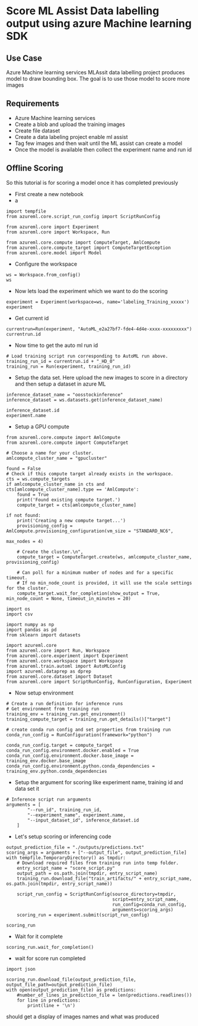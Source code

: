 # Score ML Assist Data labelling output using azure Machine learning SDK

## Use Case

Azure Machine learning services MLAssit data labelling project produces model to draw bounding box. The goal is to use those model to score more images

## Requirements

- Azure Machine learning services
- Create a blob and upload the training images
- Create file dataset
- Create a data labeling project enable ml assist
- Tag few images and then wait until the ML assist can create a model
- Once the model is available then collect the experiment name and run id

## Offline Scoring

So this tutorial is for scoring a model once it has completed previously

- First create a new notebook
- a

```
import tempfile
from azureml.core.script_run_config import ScriptRunConfig
```

```
from azureml.core import Experiment
from azureml.core import Workspace, Run

from azureml.core.compute import ComputeTarget, AmlCompute
from azureml.core.compute_target import ComputeTargetException
from azureml.core.model import Model
```

- Configure the workspace

```
ws = Workspace.from_config()
ws
```

- Now lets load the experiment which we want to do the scoring

```
experiment = Experiment(workspace=ws, name='labeling_Training_xxxxx')
experiment
```

- Get current id

```
currentrun=Run(experiment, "AutoML_e2a27bf7-fde4-4d4e-xxxx-xxxxxxxxx")
currentrun.id
```

- Now time to get the auto ml run id 

```
# Load training script run corresponding to AutoML run above.
training_run_id = currentrun.id + "_HD_0"
training_run = Run(experiment, training_run_id)
```

- Setup the data set. Here upload the new images to score in a directory and then setup a dataset in azure ML

```
inference_dataset_name = "oosstockinference"
inference_dataset = ws.datasets.get(inference_dataset_name)
```

```
inference_dataset.id
experiment.name
```

- Setup a GPU compute

```
from azureml.core.compute import AmlCompute
from azureml.core.compute import ComputeTarget

# Choose a name for your cluster.
amlcompute_cluster_name = "gpucluster"

found = False
# Check if this compute target already exists in the workspace.
cts = ws.compute_targets
if amlcompute_cluster_name in cts and cts[amlcompute_cluster_name].type == 'AmlCompute':
    found = True
    print('Found existing compute target.')
    compute_target = cts[amlcompute_cluster_name]

if not found:
    print('Creating a new compute target...')
    provisioning_config = AmlCompute.provisioning_configuration(vm_size = "STANDARD_NC6",
                                                                max_nodes = 4)

    # Create the cluster.\n",
    compute_target = ComputeTarget.create(ws, amlcompute_cluster_name, provisioning_config)

    # Can poll for a minimum number of nodes and for a specific timeout.
    # If no min_node_count is provided, it will use the scale settings for the cluster.
    compute_target.wait_for_completion(show_output = True, min_node_count = None, timeout_in_minutes = 20)
```

```
import os
import csv

import numpy as np
import pandas as pd
from sklearn import datasets

import azureml.core
from azureml.core import Run, Workspace
from azureml.core.experiment import Experiment
from azureml.core.workspace import Workspace
from azureml.train.automl import AutoMLConfig
import azureml.dataprep as dprep
from azureml.core.dataset import Dataset
from azureml.core import ScriptRunConfig, RunConfiguration, Experiment
```

- Now setup environment 

```
# Create a run definition for inference runs
# Get environment from training run
training_env = training_run.get_environment()
training_compute_target = training_run.get_details()["target"]

# create conda run config and set properties from training run
conda_run_config = RunConfiguration(framework="python")

conda_run_config.target = compute_target
conda_run_config.environment.docker.enabled = True
conda_run_config.environment.docker.base_image = training_env.docker.base_image
conda_run_config.environment.python.conda_dependencies = training_env.python.conda_dependencies
```

- Setup the argument for scoring like experiment name, training id and data set it

```
# Inference script run arguments
arguments = [
        "--run_id", training_run_id,
        "--experiment_name", experiment.name,
        "--input_dataset_id", inference_dataset.id
    ]
```

- Let's setup scoring or inferencing code

```
output_prediction_file = "./outputs/predictions.txt"
scoring_args = arguments + ["--output_file", output_prediction_file]
with tempfile.TemporaryDirectory() as tmpdir:
    # Download required files from training run into temp folder.
    entry_script_name = "score_script.py"
    output_path = os.path.join(tmpdir, entry_script_name)
    training_run.download_file("train_artifacts/" + entry_script_name, os.path.join(tmpdir, entry_script_name))
    
    script_run_config = ScriptRunConfig(source_directory=tmpdir,
                                        script=entry_script_name,
                                        run_config=conda_run_config,
                                        arguments=scoring_args)
    scoring_run = experiment.submit(script_run_config) 
```

```
scoring_run
```

- Wait for it complete

```
scoring_run.wait_for_completion()
```

- wait for score run completed

```
import json

scoring_run.download_file(output_prediction_file, output_file_path=output_prediction_file)
with open(output_prediction_file) as predictions:
    #number_of_lines_in_prediction_file = len(predictions.readlines())
    for line in predictions:
        print(line + '\n')  
```

should get a display of images names and what was produced